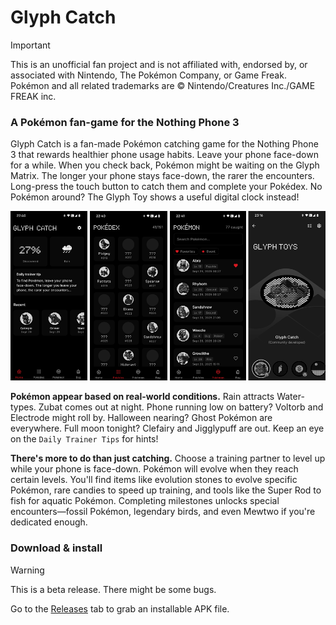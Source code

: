 # Glyph Catch

> [!IMPORTANT]
> This is an unofficial fan project and is not affiliated with, endorsed by, or associated with Nintendo, The Pokémon Company, or Game Freak. Pokémon and all related trademarks are © Nintendo/Creatures Inc./GAME FREAK inc.

### A Pokémon fan-game for the Nothing Phone 3

Glyph Catch is a fan-made Pokémon catching game for the Nothing Phone 3 that rewards healthier phone usage habits. Leave your phone face-down for a while. When you check back, Pokémon might be waiting on the Glyph Matrix. The longer your phone stays face-down, the rarer the encounters. Long-press the touch button to catch them and complete your Pokédex. No Pokémon around? The Glyph Toy shows a useful digital clock instead!

![Screenshots: home screen, Pokédex screen, caught Pokémon screen, Glyph Toy screen](/visual.png)

**Pokémon appear based on real-world conditions.** Rain attracts Water-types. Zubat comes out at night. Phone running low on battery? Voltorb and Electrode might roll by. Halloween nearing? Ghost Pokémon are everywhere. Full moon tonight? Clefairy and Jigglypuff are out. Keep an eye on the `Daily Trainer Tips` for hints!

**There's more to do than just catching.** Choose a training partner to level up while your phone is face-down. Pokémon will evolve when they reach certain levels. You'll find items like evolution stones to evolve specific Pokémon, rare candies to speed up training, and tools like the Super Rod to fish for aquatic Pokémon. Completing milestones unlocks special encounters—fossil Pokémon, legendary birds, and even Mewtwo if you're dedicated enough.

### Download & install

> [!WARNING]
> This is a beta release. There might be some bugs.

Go to the [Releases](https://github.com/equalparts/glyph-catch/releases) tab to grab an installable APK file.
